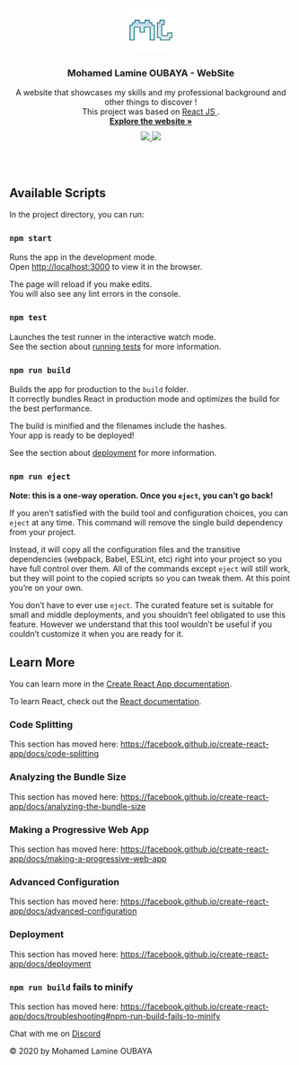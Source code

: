 <!-- PROJECT LOGO -->
<br />
<p align="center">
  <a href="https://amine1921.github.io/ml-website">
    <img src="./public/favicon.png" alt="Logo" width="80" height="80">
  </a>

  <h3 align="center">Mohamed Lamine OUBAYA - WebSite</h3>

  <p align="center">
    A website that showcases my skills and my professional background and other things to discover !
    <br />
    This project was based on 
    <a href="https://github.com/facebook/create-react-app">
    React JS </a> .
    <br />
    <a href="https://amine1921.github.io/ml-website"><strong>Explore the website »</strong></a>
    <br />
    <a href="https://www.linkedin.com/in/mohamed-lamine-oubaya-124326194/"><img src="https://img.shields.io/badge/linkedin-%230077B5.svg?&style=for-the-badge&logo=linkedin&logoColor=white" style="margin-top: 10px ;" > </a>
    <a href="https://github.com/AMINE1921"><img src="https://img.shields.io/badge/github-%23100000.svg?&style=for-the-badge&logo=github&logoColor=white" style="margin-top: 10px ;" > </a>
  </p>
</p>
<br />
<br />



## Available Scripts

In the project directory, you can run:

### `npm start`

Runs the app in the development mode.<br />
Open [http://localhost:3000](http://localhost:3000) to view it in the browser.

The page will reload if you make edits.<br />
You will also see any lint errors in the console.

### `npm test`

Launches the test runner in the interactive watch mode.<br />
See the section about [running tests](https://facebook.github.io/create-react-app/docs/running-tests) for more information.

### `npm run build`

Builds the app for production to the `build` folder.<br />
It correctly bundles React in production mode and optimizes the build for the best performance.

The build is minified and the filenames include the hashes.<br />
Your app is ready to be deployed!

See the section about [deployment](https://facebook.github.io/create-react-app/docs/deployment) for more information.

### `npm run eject`

**Note: this is a one-way operation. Once you `eject`, you can’t go back!**

If you aren’t satisfied with the build tool and configuration choices, you can `eject` at any time. This command will remove the single build dependency from your project.

Instead, it will copy all the configuration files and the transitive dependencies (webpack, Babel, ESLint, etc) right into your project so you have full control over them. All of the commands except `eject` will still work, but they will point to the copied scripts so you can tweak them. At this point you’re on your own.

You don’t have to ever use `eject`. The curated feature set is suitable for small and middle deployments, and you shouldn’t feel obligated to use this feature. However we understand that this tool wouldn’t be useful if you couldn’t customize it when you are ready for it.

## Learn More

You can learn more in the [Create React App documentation](https://facebook.github.io/create-react-app/docs/getting-started).

To learn React, check out the [React documentation](https://reactjs.org/).

### Code Splitting

This section has moved here: https://facebook.github.io/create-react-app/docs/code-splitting

### Analyzing the Bundle Size

This section has moved here: https://facebook.github.io/create-react-app/docs/analyzing-the-bundle-size

### Making a Progressive Web App

This section has moved here: https://facebook.github.io/create-react-app/docs/making-a-progressive-web-app

### Advanced Configuration

This section has moved here: https://facebook.github.io/create-react-app/docs/advanced-configuration

### Deployment

This section has moved here: https://facebook.github.io/create-react-app/docs/deployment

### `npm run build` fails to minify

This section has moved here: https://facebook.github.io/create-react-app/docs/troubleshooting#npm-run-build-fails-to-minify


Chat with me on [Discord](http://discordapp.com/channels/@AMINE#5328)

© 2020 by Mohamed Lamine OUBAYA